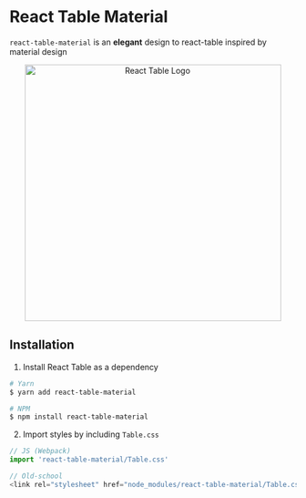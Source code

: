 # React Table Material

`react-table-material` is an **elegant** design to react-table inspired by material design

<div style="text-align:center;">
  <a href="https://github.com/annamatveev/react-table-material" target="\_parent"><img src="https://i.imgur.com/2cvHJZX.png" alt="React Table Logo" style="width:450px;"/></a>
</div>

## Installation
1. Install React Table as a dependency
```bash
# Yarn
$ yarn add react-table-material

# NPM
$ npm install react-table-material
```

2. Import styles by including `Table.css`
```javascript
// JS (Webpack)
import 'react-table-material/Table.css'

// Old-school
<link rel="stylesheet" href="node_modules/react-table-material/Table.css">
```
